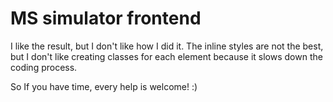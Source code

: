 # MS simulator frontend

I like the result, but I don't like how I did it. The inline styles are not the best, but I don't like creating classes for each element because it slows down the coding process.

So If you have time, every help is welcome! :)